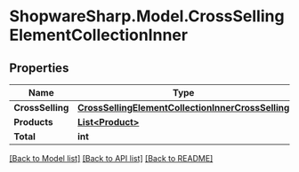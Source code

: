 # ShopwareSharp.Model.CrossSellingElementCollectionInner

## Properties

Name | Type | Description | Notes
------------ | ------------- | ------------- | -------------
**CrossSelling** | [**CrossSellingElementCollectionInnerCrossSelling**](CrossSellingElementCollectionInnerCrossSelling.md) |  | [optional] 
**Products** | [**List&lt;Product&gt;**](Product.md) |  | [optional] 
**Total** | **int** |  | [optional] 

[[Back to Model list]](../README.md#documentation-for-models) [[Back to API list]](../README.md#documentation-for-api-endpoints) [[Back to README]](../README.md)

